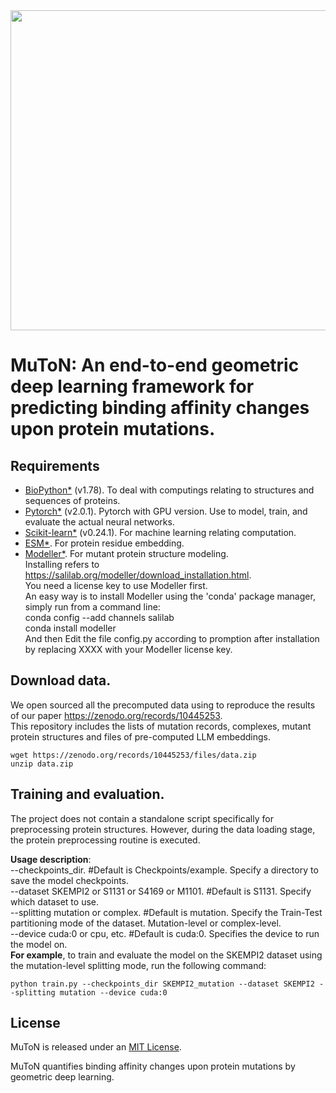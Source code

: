 <img src="https://github.com/zpliulab/MuToN/blob/main/logo.png" width=512>

# MuToN: An end-to-end geometric deep learning framework for predicting binding affinity changes upon protein mutations.
## Requirements
* [BioPython*](https://github.com/biopython/biopython) (v1.78). To deal with computings relating to structures and sequences of proteins.
* [Pytorch*](https://pytorch.org/) (v2.0.1). Pytorch with GPU version. Use to model, train, and evaluate the actual neural networks.
* [Scikit-learn*](https://scikit-learn.org/) (v0.24.1). For machine learning relating computation.
* [ESM*](https://github.com/facebookresearch/esm). For protein residue embedding.
* [Modeller*](https://salilab.org/modeller/). For mutant protein structure modeling.  
Installing refers to https://salilab.org/modeller/download_installation.html.  
You need a license key to use Modeller first.  
An easy way is to install Modeller using the 'conda' package manager, simply run from a command line:  
conda config --add channels salilab  
conda install modeller  
And then Edit the file config.py according to promption after installation by replacing XXXX with your Modeller license key.

## Download data.
We open sourced all the precomputed data using to reproduce the results of our paper https://zenodo.org/records/10445253.  
This repository includes the lists of mutation records, complexes, mutant protein structures and files of pre-computed LLM embeddings.
```
wget https://zenodo.org/records/10445253/files/data.zip 
unzip data.zip
```
## Training and evaluation.

The project does not contain a standalone script specifically for preprocessing protein structures. 
However, during the data loading stage, the protein preprocessing routine is executed. 

**Usage description**:  
--checkpoints_dir. #Default is Checkpoints/example. Specify a directory to save the model checkpoints.  
--dataset SKEMPI2 or S1131 or S4169 or M1101. #Default is S1131. Specify which dataset to use.  
--splitting mutation or complex. #Default is mutation. Specify the Train-Test partitioning mode of the dataset. Mutation-level or complex-level.  
--device cuda:0 or cpu, etc. #Default is cuda:0. Specifies the device to run the model on.  
**For example**, to train and evaluate the model on the SKEMPI2 dataset using the mutation-level splitting mode, run the following command:  
```
python train.py --checkpoints_dir SKEMPI2_mutation --dataset SKEMPI2 --splitting mutation --device cuda:0
```

## License
MuToN is released under an [MIT License](LICENSE).

MuToN quantifies binding affinity changes upon protein mutations by geometric deep learning.
